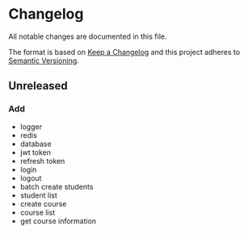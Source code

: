 # Changelog

All notable changes are documented in this file.

The format is based on [Keep a Changelog](http://keepachangelog.com/en/1.0.0/) and this project adheres to [Semantic Versioning](http://semver.org/spec/v2.0.0.html).

## Unreleased

### Add

- logger
- redis
- database
- jwt token
- refresh token
- login
- logout
- batch create students
- student list
- create course
- course list
- get course information
